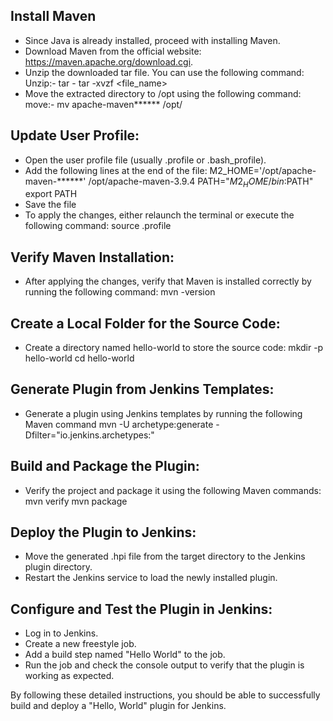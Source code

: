## Install Maven
- Since Java is already installed, proceed with installing Maven.
- Download Maven from the official website: https://maven.apache.org/download.cgi.
- Unzip the downloaded tar file. You can use the following command:
Unzip:- tar - tar -xvzf <file_name>
- Move the extracted directory to /opt using the following command:
move:- mv apache-maven****** /opt/

## Update User Profile:
- Open the user profile file (usually .profile or .bash_profile).
- Add the following lines at the end of the file:
M2_HOME='/opt/apache-maven-******' /opt/apache-maven-3.9.4
PATH="$M2_HOME/bin:$PATH"
export PATH
- Save the file
- To apply the changes, either relaunch the terminal or execute the following command:
source .profile

## Verify Maven Installation:

- After applying the changes, verify that Maven is installed correctly by running the following command:
mvn -version

## Create a Local Folder for the Source Code:
- Create a directory named hello-world to store the source code:
mkdir -p hello-world
cd hello-world

## Generate Plugin from Jenkins Templates:
- Generate a plugin using Jenkins templates by running the following Maven command
mvn -U archetype:generate -Dfilter="io.jenkins.archetypes:"

## Build and Package the Plugin:
- Verify the project and package it using the following Maven commands:
mvn verify
mvn package

## Deploy the Plugin to Jenkins:
- Move the generated .hpi file from the target directory to the Jenkins plugin directory.
- Restart the Jenkins service to load the newly installed plugin.

## Configure and Test the Plugin in Jenkins:
- Log in to Jenkins.
- Create a new freestyle job.
- Add a build step named "Hello World" to the job.
- Run the job and check the console output to verify that the plugin is working as expected.

By following these detailed instructions, you should be able to successfully build and deploy a "Hello, World" plugin for Jenkins.


